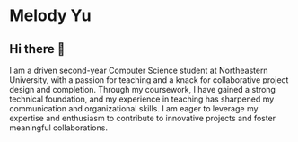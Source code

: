 # Melody Yu

## Hi there 👋

<!-- trunk-ignore(markdownlint/MD047) -->

I am a driven second-year Computer Science student at Northeastern University, with a passion for teaching and a knack for collaborative project design and completion. Through my coursework, I have gained a strong technical foundation, and my experience in teaching has sharpened my communication and organizational skills. I am eager to leverage my expertise and enthusiasm to contribute to innovative projects and foster meaningful collaborations.
